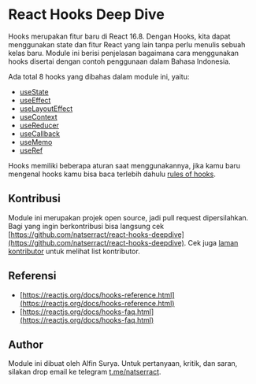 # React Hooks Deep Dive
Hooks merupakan fitur baru di React 16.8. Dengan Hooks, kita dapat menggunakan state dan fitur React yang lain tanpa perlu menulis sebuah kelas baru. Module ini berisi penjelasan bagaimana cara menggunakan hooks disertai dengan contoh penggunaan dalam Bahasa Indonesia.

Ada total 8 hooks yang dibahas dalam module ini, yaitu: 
- [useState](https://github.com/natserract/react-hooks-deepdive/tree/main/src/app/useState)
- [useEffect](https://github.com/natserract/react-hooks-deepdive/tree/main/src/app/useEffectnLayout)
- [useLayoutEffect](https://github.com/natserract/react-hooks-deepdive/tree/main/src/app/useEffectnLayout)
- [useContext](https://github.com/natserract/react-hooks-deepdive/tree/main/src/app/useContext)
- [useReducer](https://github.com/natserract/react-hooks-deepdive/tree/main/src/app/useReducer)
- [useCallback](https://github.com/natserract/react-hooks-deepdive/tree/main/src/app/useCallback)
- [useMemo](https://github.com/natserract/react-hooks-deepdive/tree/main/src/app/useMemo)
- [useRef](https://github.com/natserract/react-hooks-deepdive/tree/main/src/app/useRef)

Hooks memiliki beberapa aturan saat menggunakannya, jika kamu baru mengenal hooks kamu bisa baca terlebih dahulu [rules of hooks](https://reactjs.org/docs/hooks-rules.html).

## Kontribusi
Module ini merupakan projek open source, jadi pull request dipersilahkan. Bagi yang ingin berkontribusi bisa langsung cek [https://github.com/natserract/react-hooks-deepdive](https://github.com/natserract/react-hooks-deepdive). Cek juga [laman kontributor](https://github.com/natserract/react-hooks-deepdive/blob/main/CONTRIBUTORS.md) untuk melihat list kontributor.

## Referensi
- [https://reactjs.org/docs/hooks-reference.html](https://reactjs.org/docs/hooks-reference.html)
- [https://reactjs.org/docs/hooks-faq.html](https://reactjs.org/docs/hooks-faq.html)
## Author
Module ini dibuat oleh Alfin Surya. Untuk pertanyaan, kritik, dan saran, silakan drop email ke telegram [t.me/natserract](https://t.me/natserract).